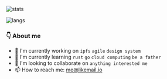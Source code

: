 ![stats](https://github-readme-stats.vercel.app/api?username=lastingman&hide_title=true&show_icons=true)

![langs](https://github-readme-stats.vercel.app/api/top-langs/?username=lastingman&hide_title=true)

### 👇 About me

- 🔭 I'm currently working on `ipfs` `agile` `design system`
- 🌱 I'm currently learning `rust` `go` `cloud computing` `be a father`
- 👯 I'm looking to collaborate on `anything interested me`
- 📫 How to reach me: me@likemail.io
<!-- - 💬 Ask me about ...
- 🤔 I'm looking for help with `nothing right now`
- 😄 Pronouns: ...
- ⚡ Fun fact: ... -->
